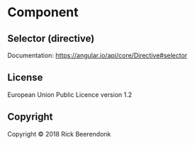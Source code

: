 # Component

## Selector (directive)

Documentation: https://angular.io/api/core/Directive#selector

## License

European Union Public Licence version 1.2

## Copyright

Copyright © 2018 Rick Beerendonk
